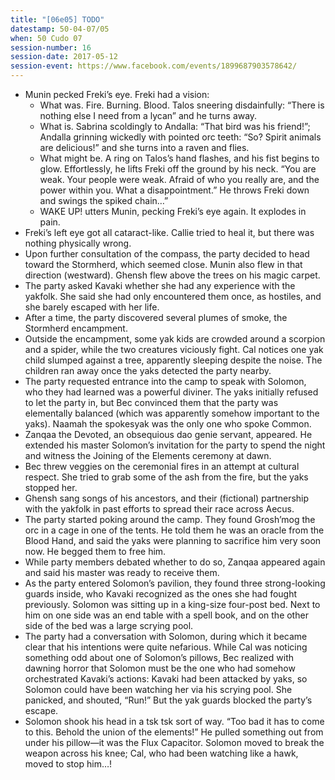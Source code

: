 ```yaml
---
title: "[06e05] TODO"
datestamp: 50-04-07/05
when: 50 Cudo 07
session-number: 16
session-date: 2017-05-12
session-event: https://www.facebook.com/events/1899687903578642/
---
```


* Munin pecked Freki’s eye. Freki had a vision:
  * What was. Fire. Burning. Blood. Talos sneering disdainfully: “There is nothing else I need from a lycan” and he turns away.
  * What is. Sabrina scoldingly to Andalla: “That bird was his friend!”; Andalla grinning wickedly with pointed orc teeth: “So? Spirit animals are delicious!” and she turns into a raven and flies.
  * What might be. A ring on Talos’s hand flashes, and his fist begins to glow. Effortlessly, he lifts Freki off the ground by his neck. “You are weak. Your people were weak. Afraid of who you really are, and the power within you. What a disappointment.” He throws Freki down and swings the spiked chain…”
  * WAKE UP! utters Munin, pecking Freki’s eye again. It explodes in pain.
* Freki’s left eye got all cataract-like. Callie tried to heal it, but there was nothing physically wrong.
* Upon further consultation of the compass, the party decided to head toward the Stormherd, which seemed close. Munin also flew in that direction (westward). Ghensh flew above the trees on his magic carpet.
* The party asked Kavaki whether she had any experience with the yakfolk. She said she had only encountered them once, as hostiles, and she barely escaped with her life.
* After a time, the party discovered several plumes of smoke, the Stormherd encampment.
* Outside the encampment, some yak kids are crowded around a scorpion and a spider, while the two creatures viciously fight. Cal notices one yak child slumped against a tree, apparently sleeping despite the noise. The children ran away once the yaks detected the party nearby.
* The party requested entrance into the camp to speak with Solomon, who they had learned was a powerful diviner. The yaks initially refused to let the party in, but Bec convinced them that the party was elementally balanced (which was apparently somehow important to the yaks). Naamah the spokesyak was the only one who spoke Common.
* Zanqaa the Devoted, an obsequious dao genie servant, appeared. He extended his master Solomon’s invitation for the party to spend the night and witness the Joining of the Elements ceremony at dawn.
* Bec threw veggies on the ceremonial fires in an attempt at cultural respect. She tried to grab some of the ash from the fire, but the yaks stopped her.
* Ghensh sang songs of his ancestors, and their (fictional) partnership with the yakfolk in past efforts to spread their race across Aecus.
* The party started poking around the camp. They found Grosh’mog the orc in a cage in one of the tents. He told them he was an oracle from the Blood Hand, and said the yaks were planning to sacrifice him very soon now. He begged them to free him.
* While party members debated whether to do so, Zanqaa appeared again and said his master was ready to receive them.
* As the party entered Solomon’s pavilion, they found three strong-looking guards inside, who Kavaki recognized as the ones she had fought previously. Solomon was sitting up in a king-size four-post bed. Next to him on one side was an end table with a spell book, and on the other side of the bed was a large scrying pool.
* The party had a conversation with Solomon, during which it became clear that his intentions were quite nefarious. While Cal was noticing something odd about one of Solomon’s pillows, Bec realized with dawning horror that Solomon must be the one who had somehow orchestrated Kavaki’s actions: Kavaki had been attacked by yaks, so Solomon could have been watching her via his scrying pool. She panicked, and shouted, “Run!” But the yak guards blocked the party’s escape.
* Solomon shook his head in a tsk tsk sort of way. “Too bad it has to come to this. Behold the union of the elements!” He pulled something out from under his pillow—it was the Flux Capacitor. Solomon moved to break the weapon across his knee; Cal, who had been watching like a hawk, moved to stop him…!
